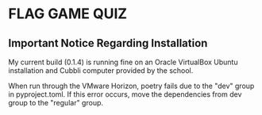 # FLAG GAME QUIZ

## Important Notice Regarding Installation

My current build (0.1.4) is running fine on an Oracle VirtualBox Ubuntu installation and Cubbli computer provided by the school.

When run through the VMware Horizon, poetry fails due to the "dev" group in pyproject.toml. If this error occurs, move the dependencies from dev group to the "regular" group.
